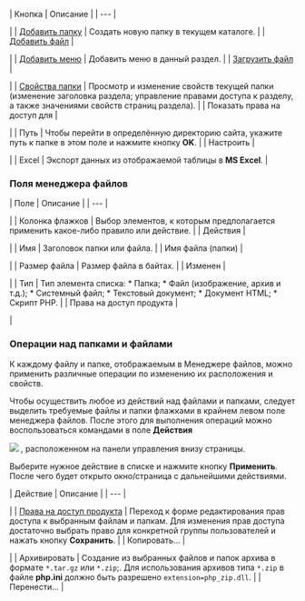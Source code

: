 | Кнопка | Описание |
| --- |

|
| [Добавить папку](/user_help/content/fileman/fileman/fileman_newfolder.php) | Создать новую папку в текущем каталоге. |
| [Добавить файл](/user_help/content/fileman/fileman/fileman_file_edit.php) |

|
| [Добавить меню](/user_help/content/fileman/fileman/fileman_menu_edit.php) | Добавить меню в данный раздел. |
| [Загрузить файл](/user_help/content/fileman/fileman/fileman_file_upload.php) |

|
| [Свойства папки](/user_help/content/fileman/fileman/fileman_folder.php) | Просмотр и изменение свойств текущей папки (изменение заголовка раздела; управление правами доступа к разделу, а также значениями свойств страниц раздела). |
| Показать права на доступ для |

|
| Путь | Чтобы перейти в определённую директорию сайта, укажите путь к папке в этом поле и нажмите кнопку **OK**. |
| Настроить |

|
| Excel | Экспорт данных из отображаемой таблицы в **MS Excel**. |

### Поля менеджера файлов

| Поле | Описание |
| --- |

|
| Колонка флажков | Выбор элементов, к которым предполагается применить какое-либо правило или действие. |
| Действия |

|
| Имя | Заголовок папки или файла. |
| Имя файла (папки) |

|
| Размер файла | Размер файла в байтах. |
| Изменен |

|
| Тип | Тип элемента списка:  * Папка; * Файл (изображение, архив и т.д.); * Системный файл; * Текстовый документ; * Документ HTML; * Скрипт PHP. |
| Права на доступ продукта |

|

### Операции над папками и файлами

К каждому файлу и папке, отображаемым в Менеджере файлов, можно применить различные операции по изменению их расположения и свойств.

Чтобы осуществить любое из действий над файлами и папками, следует выделить требуемые файлы и папки флажками в крайнем левом поле менеджера файлов. После этого для выполнения операций можно воспользоваться командами в поле
**Действия**



![](/upload/user_help/content/menu/action_command.png)
, расположенном на панели управления внизу страницы.

Выберите нужное действие в списке и нажмите кнопку **Применить**. После чего будет открыто окно/страница с дальнейшими действиями.

| Действие | Описание |
| --- |

|
| [Права на доступ продукта](/user_help/content/fileman/fileman/fileman_access.php) | Переход к форме редактирования прав доступа к выбранным файлам и папкам. Для изменения прав доступа достаточно выбрать право для конкретной группы пользователей и нажать кнопку **Сохранить**. |
| Копировать... |

|
| Архивировать | Создание из выбранных файлов и папок архива в формате `*.tar.gz` или `*.zip`;. Для использования архивов типа `*.zip` в файле **php.ini** должно быть разрешено `extension=php_zip.dll`. |
| Перенести... |